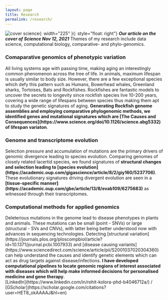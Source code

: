 ```yaml
---
layout: page
title: Research
permalink: /research/
---
```


![cover science](../images/science_cover.jpg){: width="225" }{: style="float: right"}
*<b><i>Our article on the cover of Science Nov 12, 2021</i></b>*
Themes of my research include data science, computational biology, comparative- and phylo-genomics.

<h3>Comaparative genomics of phenotypic variation</h3>
All living systems age with passing time, making aging an interestingly common phenomenon across the tree of life. In animals, maximum lifespan is usually similar to body size. However, there are a few exceptional species which defy this pattern such as Humans, Bowerhead whales, Greenland sharks, Tortoises, Bats and Rockfishes. Rockfishes are fantastic models to uncover the secrets to longevity since rockfish species live 10-200 years, covering a wide range of lifespans between species thus making them apt to study the genetic signatures of aging. <b>Generating Rockfish genome assemblies and employing comparative phylogenomic methods, we identified genes and mutational signatures which are [The Causes and Consequences](https://www.science.org/doi/10.1126/science.abg5332) of lifespan variaton</b>.

<h3>Genome and transcriptome evolution</h3>
Selection pressure and accumulation of mutations are the primary drivers of genomic divergence leading to species evolution. Comparing genomes of closely related lacertid species, we found signatures of <b>structural changes and selection leading to [species evolution](https://academic.oup.com/gigascience/article/8/2/giy160/5237706)</b>. These evolutionary signatures driving divergent evolution are seen in a <b>[tissue-specific manner](https://academic.oup.com/gbe/article/13/8/evab109/6275683)</b> as witnessed through their transcriptomes.

<h3>Computational methods for applied genomics</h3>
Deleterious mutations in the genome lead to disease phenotypes in plants and animals. These mutations can be small (point - SNVs) or large (structural - SVs and CNVs), with latter being better understood now with advances in sequencing technologies. Detecting [structural variation](https://journals.plos.org/ploscompbiol/article?id=10.1371/journal.pcbi.1007933) and [disease causing variants](https://www.sciencedirect.com/science/article/pii/S2001037020304360) can help understand the causes and identify genetic elements which can act as drug targets against disease/infections. <b>I have developed computational pipelines to locate genomic regions of interest associated with diseases which will help make informed decisions for personalised medicine and gene therapy</b>.

<br>
[LinkedIn](https://www.linkedin.com/in/rohit-kolora-phd-b4046712a/) / [GScholar](https://scholar.google.com/citations?user=HET8_okAAAAJ&hl=en) 
